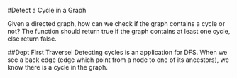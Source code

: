 #Detect a Cycle in a Graph

Given a directed graph, how can we check if the graph contains a cycle or not? The function should return
true if the graph contains at least one cycle, else return false. 

##Dept First Traversel
Detecting cycles is an application for DFS. When we see a back edge (edge which point from a node to one of its ancestors),
we know there is a cycle in the graph.